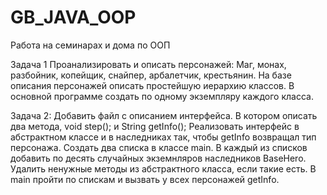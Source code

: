 # GB_JAVA_OOP
Работа на семинарах и дома по ООП

Задача 1 Проанализировать и описать персонажей:
Маг, монах, разбойник, копейщик, снайпер, арбалетчик, крестьянин.
На базе описания персонажей описать простейшую иерархию классов.
 В основной программе создать по одному экземпляру каждого класса.

Задача 2:
Добавить файл с описанием интерфейса. В котором описать два метода, void step(); и String getInfo(); 
Реализовать интерфейс в абстрактном классе и в наследниках так, чтобы getInfo возвращал тип персонажа. Создать два списка в классе main. 
В каждый из списков добавить по десять случайных экземнляров наследников BaseHero. 
Удалить ненужные методы из абстрактного класса, если такие есть. В main пройти по спискам и вызвать у всех персонажей getInfo.
